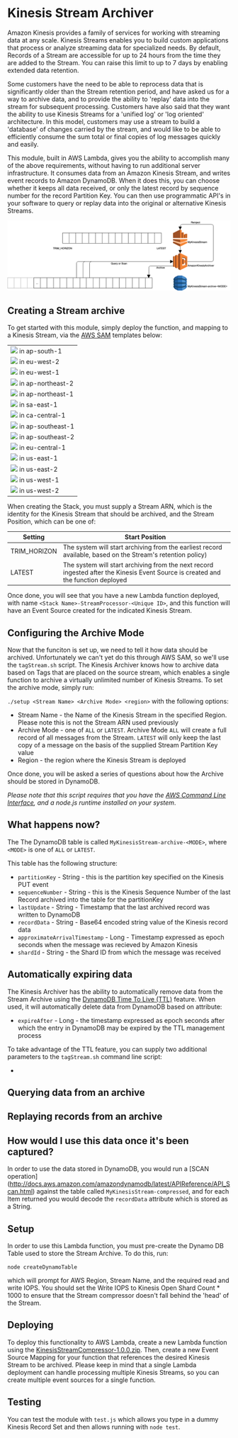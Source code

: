 # Kinesis Stream Archiver

Amazon Kinesis provides a family of services for working with streaming data at any scale. Kinesis Streams enables you to build custom applications that process or analyze streaming data for specialized needs. By default, Records of a Stream are accessible for up to 24 hours from the time they are added to the Stream. You can raise this limit to up to 7 days by enabling extended data retention.

Some customers have the need to be able to reprocess data that is significantly older than the Stream retention period, and have asked us for a way to archive data, and to provide the ability to 'replay' data into the stream for subsequent processing. Customers have also said that they want the ability to use Kinesis Streams for a 'unified log' or 'log oriented' architecture. In this model, customers may use a stream to build a 'database' of changes carried by the stream, and would like to be able to efficiently consume the sum total or final copies of log messages quickly and easily.

This module, built in AWS Lambda, gives you the ability to accomplish many of the above requirements, without having to run additional server infrastructure. It consumes data from an Amazon Kinesis Stream, and writes event records to Amazon DynamoDB. When it does this, you can choose whether it keeps all data received, or only the latest record by sequence number for the record Partition Key. You can then use programmatic API's in your software to query or replay data into the original or alternative Kinesis Streams.

![AmazonKinesisArchiver](AmazonKinesisArchiver.png)

## Creating a Stream archive

To get started with this module, simply deploy the function, and mapping to a Kinesis Stream, via the [AWS SAM](https://github.com/awslabs/serverless-application-model) templates below:

| |
| --------------------------|
| [<img src="https://s3.amazonaws.com/cloudformation-examples/cloudformation-launch-stack.png" target="_blank">](https://console.aws.amazon.com/cloudformation/home?region=ap-south-1#/stacks/new?stackName=AmazonKinesisArchiver&templateURL=https://s3-ap-south-1.amazonaws.com/awslabs-code-ap-south-1/AmazonKinesisArchiver/deploy.yaml) in ap-south-1 |
| [<img src="https://s3.amazonaws.com/cloudformation-examples/cloudformation-launch-stack.png" target="_blank">](https://console.aws.amazon.com/cloudformation/home?region=eu-west-2#/stacks/new?stackName=AmazonKinesisArchiver&templateURL=https://s3-eu-west-2.amazonaws.com/awslabs-code-eu-west-2/AmazonKinesisArchiver/deploy.yaml) in eu-west-2 |
| [<img src="https://s3.amazonaws.com/cloudformation-examples/cloudformation-launch-stack.png" target="_blank">](https://console.aws.amazon.com/cloudformation/home?region=eu-west-1#/stacks/new?stackName=AmazonKinesisArchiver&templateURL=https://s3-eu-west-1.amazonaws.com/awslabs-code-eu-west-1/AmazonKinesisArchiver/deploy.yaml) in eu-west-1 |
| [<img src="https://s3.amazonaws.com/cloudformation-examples/cloudformation-launch-stack.png" target="_blank">](https://console.aws.amazon.com/cloudformation/home?region=ap-northeast-2#/stacks/new?stackName=AmazonKinesisArchiver&templateURL=https://s3-ap-northeast-2.amazonaws.com/awslabs-code-ap-northeast-2/AmazonKinesisArchiver/deploy.yaml) in ap-northeast-2 |
| [<img src="https://s3.amazonaws.com/cloudformation-examples/cloudformation-launch-stack.png" target="_blank">](https://console.aws.amazon.com/cloudformation/home?region=ap-northeast-1#/stacks/new?stackName=AmazonKinesisArchiver&templateURL=https://s3-ap-northeast-1.amazonaws.com/awslabs-code-ap-northeast-1/AmazonKinesisArchiver/deploy.yaml) in ap-northeast-1 |
| [<img src="https://s3.amazonaws.com/cloudformation-examples/cloudformation-launch-stack.png" target="_blank">](https://console.aws.amazon.com/cloudformation/home?region=sa-east-1#/stacks/new?stackName=AmazonKinesisArchiver&templateURL=https://s3-sa-east-1.amazonaws.com/awslabs-code-sa-east-1/AmazonKinesisArchiver/deploy.yaml) in sa-east-1 |
| [<img src="https://s3.amazonaws.com/cloudformation-examples/cloudformation-launch-stack.png" target="_blank">](https://console.aws.amazon.com/cloudformation/home?region=ca-central-1#/stacks/new?stackName=AmazonKinesisArchiver&templateURL=https://s3-ca-central-1.amazonaws.com/awslabs-code-ca-central-1/AmazonKinesisArchiver/deploy.yaml) in ca-central-1 |
| [<img src="https://s3.amazonaws.com/cloudformation-examples/cloudformation-launch-stack.png" target="_blank">](https://console.aws.amazon.com/cloudformation/home?region=ap-southeast-1#/stacks/new?stackName=AmazonKinesisArchiver&templateURL=https://s3-ap-southeast-1.amazonaws.com/awslabs-code-ap-southeast-1/AmazonKinesisArchiver/deploy.yaml) in ap-southeast-1 |
| [<img src="https://s3.amazonaws.com/cloudformation-examples/cloudformation-launch-stack.png" target="_blank">](https://console.aws.amazon.com/cloudformation/home?region=ap-southeast-2#/stacks/new?stackName=AmazonKinesisArchiver&templateURL=https://s3-ap-southeast-2.amazonaws.com/awslabs-code-ap-southeast-2/AmazonKinesisArchiver/deploy.yaml) in ap-southeast-2 |
| [<img src="https://s3.amazonaws.com/cloudformation-examples/cloudformation-launch-stack.png" target="_blank">](https://console.aws.amazon.com/cloudformation/home?region=eu-central-1#/stacks/new?stackName=AmazonKinesisArchiver&templateURL=https://s3-eu-central-1.amazonaws.com/awslabs-code-eu-central-1/AmazonKinesisArchiver/deploy.yaml) in eu-central-1 |
| [<img src="https://s3.amazonaws.com/cloudformation-examples/cloudformation-launch-stack.png" target="_blank">](https://console.aws.amazon.com/cloudformation/home?region=us-east-1#/stacks/new?stackName=AmazonKinesisArchiver&templateURL=https://s3-us-east-1.amazonaws.com/awslabs-code-us-east-1/AmazonKinesisArchiver/deploy.yaml) in us-east-1 |
| [<img src="https://s3.amazonaws.com/cloudformation-examples/cloudformation-launch-stack.png" target="_blank">](https://console.aws.amazon.com/cloudformation/home?region=us-east-2#/stacks/new?stackName=AmazonKinesisArchiver&templateURL=https://s3-us-east-2.amazonaws.com/awslabs-code-us-east-2/AmazonKinesisArchiver/deploy.yaml) in us-east-2 |
| [<img src="https://s3.amazonaws.com/cloudformation-examples/cloudformation-launch-stack.png" target="_blank">](https://console.aws.amazon.com/cloudformation/home?region=us-west-1#/stacks/new?stackName=AmazonKinesisArchiver&templateURL=https://s3-us-west-1.amazonaws.com/awslabs-code-us-west-1/AmazonKinesisArchiver/deploy.yaml) in us-west-1 |
| [<img src="https://s3.amazonaws.com/cloudformation-examples/cloudformation-launch-stack.png" target="_blank">](https://console.aws.amazon.com/cloudformation/home?region=us-west-2#/stacks/new?stackName=AmazonKinesisArchiver&templateURL=https://s3-us-west-2.amazonaws.com/awslabs-code-us-west-2/AmazonKinesisArchiver/deploy.yaml) in us-west-2 |

When creating the Stack, you must supply a Stream ARN, which is the identity for the Kinesis Stream that should be archived, and the Stream Position, which can be one of:

|Setting |Start Position |
| ----|---|
| TRIM_HORIZON | The system will start archiving from the earliest record available, based on the Stream's retention policy) |
| LATEST | The system will start archiving from the next record ingested after the Kinesis Event Source is created and the function deployed |

Once done, you will see that you have a new Lambda function deployed, with name `<Stack Name>-StreamProcessor-<Unique ID>`, and this function will have an Event Source created for the indicated Kinesis Stream.

## Configuring the Archive Mode

Now that the funciton is set up, we need to tell it how data should be archived. Unfortunately we can't yet do this through AWS SAM, so we'll use the `tagStream.sh` script. The Kinesis Archiver knows how to archive data based on Tags that are placed on the source stream, which enables a single function to archive a virtually unlimited number of Kinesis Streams. To set the archive mode, simply run:

`./setup <Stream Name> <Archive Mode> <region>` with the following options:

* Stream Name - the Name of the Kinesis Stream in the specified Region. Please note this is not the Stream ARN used previously
* Archive Mode - one of `ALL` or `LATEST`. Archive Mode `ALL` will create a full record of all messages from the Stream. `LATEST` will only keep the last copy of a message on the basis of the supplied Stream Partition Key value
* Region - the region where the Kinesis Stream is deployed

Once done, you will be asked a series of questions about how the Archive should be stored in DynamoDB.

_Please note that this script requires that you have the [AWS Command Line Interface](https://aws.amazon.com/cli), and a node.js runtime installed on your system_.

## What happens now?

The The DynamoDB table is called ```MyKinesisStream-archive-<MODE>```, where `<MODE>` is one of `ALL` or `LATEST`.

This table has the following structure:

* `partitionKey` - String - this is the partition key specified on the Kinesis PUT event
* `sequenceNumber` - String - this is the Kinesis Sequence Number of the last Record archived into the table for the partitionKey
* `lastUpdate` - String - Timestamp that the last archived record was written to DynamoDB
* `recordData` - String - Base64 encoded string value of the Kinesis record data
* `approximateArrivalTimestamp` - Long - Timestamp expressed as epoch seconds when the message was recieved by Amazon Kinesis
* `shardId` - String - the Shard ID from which the message was received


## Automatically expiring data

The Kinesis Archiver has the ability to automatically remove data from the Stream Archive using the [DynamoDB Time To Live (TTL)](http://docs.aws.amazon.com/amazondynamodb/latest/developerguide/TTL.html) feature. When used, it will automatically delete data from DynamoDB based on attribute:

* `expireAfter` - Long - the timestamp expressed as epoch seconds after which the entry in DynamoDB may be expired by the TTL management process

To take advantage of the TTL feature, you can supply two additional parameters to the `tagStream.sh` command line script:

* 

## Querying data from an archive

## Replaying records from an archive


## How would I use this data once it's been captured?

In order to use the data stored in DynamoDB, you would run a [SCAN operation] (http://docs.aws.amazon.com/amazondynamodb/latest/APIReference/API_Scan.html) against the table called ```MyKinesisStream-compressed```, and for each Item returned you would decode the ```recordData``` attribute which is stored as a String.

## Setup

In order to use this Lambda function, you must pre-create the Dynamo DB Table used to store the Stream Archive. To do this, run:

```
node createDynamoTable
```

which will prompt for AWS Region, Stream Name, and the required read and write IOPS. You should set the Write IOPS to Kinesis Open Shard Count * 1000 to ensure that the Stream compressor doesn't fall behind the 'head' of the Stream.

## Deploying

To deploy this functionality to AWS Lambda, create a new Lambda function using the [KinesisStreamCompressor-1.0.0.zip](dist/KinesisStreamCompressor-1.0.0.zip). Then, create a new Event Source Mapping for your function that references the desired Kinesis Stream to be archived. Please keep in mind that a single Lambda deployment can handle processing multiple Kinesis Streams, so you can create multiple event sources for a single function.

## Testing

You can test the module with ```test.js``` which allows you type in a dummy Kinesis Record Set and then allows running with ```node test```. 